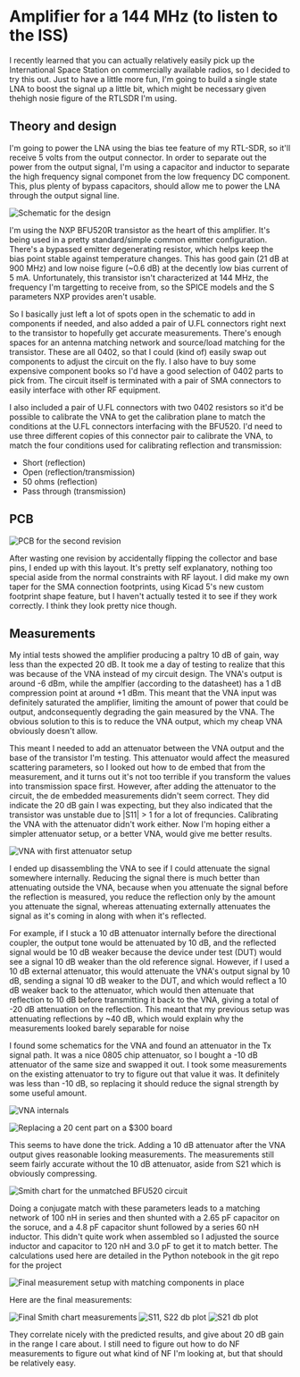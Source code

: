 # Amplifier for a 144 MHz (to listen to the ISS)
I recently learned that you can actually relatively easily pick up the International Space Station on commercially available radios, so I decided to try this out.
Just to have a little more fun, I'm going to build a single state LNA to boost the signal up a little bit, which might be necessary given thehigh nosie figure of the RTLSDR I'm using.

## Theory and design
I'm going to power the LNA using the bias tee feature of my RTL-SDR, so it'll receive 5 volts from the output connector.
In order to separate out the power from the output signal, I'm using a capacitor and inductor to separate the high frequency signal componet from the low frequency DC component.
This, plus plenty of bypass capacitors, should allow me to power the LNA through the output signal line.

![Schematic for the design](./schematic.png)

I'm using the NXP BFU520R transistor as the heart of this amplifier.
It's being used in a pretty standard/simple common emitter configuration.
There's a bypassed emitter degenerating resistor, which helps keep the bias point stable against temperature changes.
This has good gain (21 dB at 900 MHz) and low noise figure (~0.6 dB) at the decently low bias current of 5 mA.
Unfortunately, this transistor isn't characterized at 144 MHz, the frequency I'm targetting to receive from, so the SPICE models and the S parameters NXP provides aren't usable.

So I basically just left a lot of spots open in the schematic to add in components if needed, and also added a pair 
of U.FL connectors right next to the transistor to hopefully get accurate measurements.
There's enough spaces for an antenna matching network and source/load matching for the transistor.
These are all 0402, so that I could (kind of) easily swap out components to adjust the circuit on the fly.
I also have to buy some expensive component books so I'd have a good selection of 0402 parts to pick from.
The circuit itself is terminated with a pair of SMA connectors to easily interface with other RF equipment.

I also included a pair of U.FL connectors with two 0402 resistors so it'd be possible to calibrate the VNA to get the calibration plane to match the conditions at the U.FL connectors interfacing with the BFU520.
I'd need to use three different copies of this connector pair to calibrate the VNA, to match the four conditions used for calibrating reflection and transmission:
 - Short (reflection)
 - Open (reflection/transmission)
 - 50 ohms (reflection)
 - Pass through (transmission)

## PCB

![PCB for the second revision](./pcb3d.png)

After wasting one revision by accidentally flipping the collector and base pins, I ended up with this layout.
It's pretty self explanatory, nothing too special aside from the normal constraints with RF layout.
I did make my own taper for the SMA connection footprints, using Kicad 5's new custom footprint shape feature, but I haven't actually tested it to see if they work correctly.
I think they look pretty nice though.

## Measurements
My intial tests showed the amplifier producing a paltry 10 dB of gain, way less than the expected 20 dB.
It took me a day of testing to realize that this was because of the VNA instead of my circuit design.
The VNA's output is around -6 dBm, while the amplfier (according to the datasheet) has a 1 dB compression point at around +1 dBm.
This meant that the VNA input was definitely saturated the amplifier, limiting the amount of power that could be output, andconsequently degrading the gain measured by the VNA.
The obvious solution to this is to reduce the VNA output, which my cheap VNA obviously doesn't allow.

This meant I needed to add an attenuator between the VNA output and the base of the transistor I'm testing.
This attenuator would affect the measured scattering parameters, so I looked out how to de embed that from the measurement, and 
it turns out it's not too terrible if you transform the values into transmission space first.
However, after adding the attenuator to the circuit, the de embedded measurements didn't seem correct.
They did indicate the 20 dB gain I was expecting, but they also indicated that the transistor was unstable due to |S11| > 1 for a lot of frequncies.
Calibrating the VNA with the attenuator didn't work either.
Now I'm hoping either a simpler attenuator setup, or a better VNA, would give me better results.

![VNA with first attenuator setup](./vnawithuflterminator.jpg)

I ended up disassembling the VNA to see if I could attenuate the signal somewhere internally.
Reducing the signal there is much better than attenuating outside the VNA,
because when you attenuate the signal before the reflection is measured, you reduce the reflection only by the amount you attenuate the signal,
whereas attenuating externally attenuates the signal as it's coming in along with when it's reflected.

For example, if I stuck a 10 dB attenuator internally before the directional coupler,
the output tone would be attenuated by 10 dB, and the reflected signal would be 10 dB weaker because the device under test (DUT) would see a signal 10 dB weaker than the old reference signal.
However, if I used a 10 dB external attenuator, this would attenuate the VNA's output signal by 10 dB, sending a signal 10 dB weaker to the DUT,
and which would reflect a 10 dB weaker back to the attenuator, which would then attenuate that reflection to 10 dB before transmitting it back to the VNA, giving a total of -20 dB attenuation on the reflection.
This meant that my previous setup was attenuating reflections by ~40 dB, which would explain why the measurements looked barely separable for noise

I found some schematics for the VNA and found an attenuator in the Tx signal path.
It was a nice 0805 chip attenuator, so I bought a -10 dB attenuator of the same size and swapped it out.
I took some measurements on the existing attenuator to try to figure out that value it was.
It definitely was less than -10 dB, so replacing it should reduce the signal strength by some useful amount.

![VNA internals](./vnapcb.jpg)

![Replacing a 20 cent part on a $300 board](./vna_rework.jpg)

This seems to have done the trick.
Adding a 10 dB attenuator after the VNA output gives reasonable looking measurements.
The measurements still seem fairly accurate without the 10 dB attenuator, aside from S21 which is obviously compressing.

![Smith chart for the unmatched BFU520 circuit](./smith_unmatched.png)

Doing a conjugate match with these parameters leads to a matching network of 100 nH in series and then shunted with a 2.65 pF capacitor on the soruce,
and a 4.8 pF capacitor shunt followed by a series 60 nH inductor.
This didn't quite work when assembled so I adjusted the source inductor and capacitor to 120 nH and 3.0 pF to get it to match better.
The calculations used here are detailed in the Python notebook in the git repo for the project

![Final measurement setup with matching components in place](./matching_measurement.jpg)

Here are the final measurements:

![Final Smith chart measurements](./smith_matched.png)
![S11, S22 db plot](./db_matched_s11_s22.png)
![S21 db plot](./db_matched_s21.png)

They correlate nicely with the predicted results, and give about 20 dB gain in the range I care about.
I still need to figure out how to do NF measurements to figure out what kind of NF I'm looking at, but that should be relatively easy.
